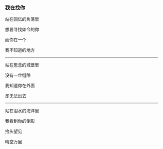 ### 我在找你

站在回忆的角落里

想要寻找如今的你

而你在一个

我不知道的地方

---

站在思念的城堡里

没有一丝缝隙

我知道你在外面

却无法出去

---

站在泪水的海洋里

我看到你的倒影

抬头望见

晴空万里